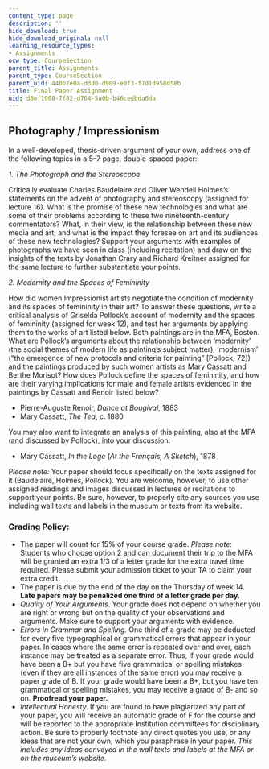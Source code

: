 ```yaml
---
content_type: page
description: ''
hide_download: true
hide_download_original: null
learning_resource_types:
- Assignments
ocw_type: CourseSection
parent_title: Assignments
parent_type: CourseSection
parent_uid: 440b7e0a-d3d0-d909-e0f3-f7d1d958d58b
title: Final Paper Assignment
uid: d8ef1908-7f82-d764-5a0b-b46cedbda6da
---
```


Photography / Impressionism
---------------------------

In a well-developed, thesis-driven argument of your own, address one of the following topics in a 5–7 page, double-spaced paper:

_1\. The Photograph and the Stereoscope_

Critically evaluate Charles Baudelaire and Oliver Wendell Holmes’s statements on the advent of photography and stereoscopy (assigned for lecture 16). What is the promise of these new technologies and what are some of their problems according to these two nineteenth-century commentators? What, in their view, is the relationship between these new media and art, and what is the impact they foresee on art and its audiences of these new technologies? Support your arguments with examples of photographs we have seen in class (including recitation) and draw on the insights of the texts by Jonathan Crary and Richard Kreitner assigned for the same lecture to further substantiate your points.

_2\. Modernity and the Spaces of Femininity_

How did women Impressionist artists negotiate the condition of modernity and its spaces of femininity in their art? To answer these questions, write a critical analysis of Griselda Pollock’s account of modernity and the spaces of femininity (assigned for week 12), and test her arguments by applying them to the works of art listed below. Both paintings are in the MFA, Boston. What are Pollock’s arguments about the relationship between ‘modernity’ (the social themes of modern life as painting’s subject matter), ‘modernism’ (“the emergence of new protocols and criteria for painting” \[Pollock, 72\]) and the paintings produced by such women artists as Mary Cassatt and Berthe Morisot? How does Pollock define the spaces of femininity, and how are their varying implications for male and female artists evidenced in the paintings by Cassatt and Renoir listed below?

*   Pierre-Auguste Renoir, _Dance at Bougival_, 1883
*   Mary Cassatt, _The Tea_, c. 1880

You may also want to integrate an analysis of this painting, also at the MFA (and discussed by Pollock), into your discussion:

*   Mary Cassatt, _In the Loge_ (_At the Français, A Sketch_), 1878

_Please note:_ Your paper should focus specifically on the texts assigned for it (Baudelaire, Holmes, Pollock). You are welcome, however, to use other assigned readings and images discussed in lectures or recitations to support your points. Be sure, however, to properly cite any sources you use including wall texts and labels in the museum or texts from its website.

### Grading Policy:

*   The paper will count for 15% of your course grade. _Please note_: Students who choose option 2 and can document their trip to the MFA will be granted an extra 1/3 of a letter grade for the extra travel time required. Please submit your admission ticket to your TA to claim your extra credit.
*   The paper is due by the end of the day on the Thursday of week 14. **Late papers may be penalized one third of a letter grade per day.**
*   _Quality of Your Arguments_. Your grade does not depend on whether you are right or wrong but on the quality of your observations and arguments. Make sure to support your arguments with evidence.
*   _Errors in Grammar and Spelling._ One third of a grade may be deducted for every five typographical or grammatical errors that appear in your paper. In cases where the same error is repeated over and over, each instance may be treated as a separate error. Thus, if your grade would have been a B+ but you have five grammatical or spelling mistakes (even if they are all instances of the same error) you may receive a paper grade of B. If your grade would have been a B+, but you have ten grammatical or spelling mistakes, you may receive a grade of B- and so on. **Proofread your paper.**
*   _Intellectual Honesty._ If you are found to have plagiarized any part of your paper, you will receive an automatic grade of F for the course and will be reported to the appropriate Institution committees for disciplinary action. Be sure to properly footnote any direct quotes you use, or any ideas that are not your own, which you paraphrase in your paper. _This includes any ideas conveyed in the wall texts and labels at the MFA or on the museum’s website._